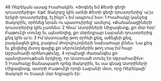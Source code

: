 46 Ռեբեկան ասաց Իսահակին. «Յոգնել եմ Քետի ցեղի դուստրերից»: Եթէ Յակոբը կին առնի Քետի ցեղի դուստրերից՝ ա՛յս երկրի դուստրերից, էլ ինչո՞ւ եմ ապրում ես»:
1 Իսահակը կանչեց Յակոբին, օրհնեց նրան ու պատուիրեց՝ ասելով. «Քանանացիների դուստրերից կին չառնես: 2 Գնա՛ Ասորիների Միջագետք, քո մօր հօր՝ Բաթուէլի տունը եւ այնտեղից, քո մօրեղբայր Լաբանի դուստրերից քեզ կին ա՛ռ: 3 Իմ Աստուածը թող օրհնի քեզ, աճեցնի քեզ, բազմացնի քեզ, բազում ժողովուրդների նախահայր լինես: Նա քեզ եւ քեզնից յետոյ գալիք քո սերունդներին թող տայ իմ հայր Աբրահամի օրհնութիւնը, 4 որպէսզի ժառանգես քո պանդխտութեան երկիրը, որ Աստուած տուել էր Աբրահամին»: 5 Իսահակը ճանապարհ դրեց Յակոբին, եւ սա գնաց Ասորիների Միջագետք, ասորի Բաթուէլի որդի Լաբանի մօտ, որը Ռեբեկայի՝ Յակոբի ու Եսաւի մօր եղբայրն էր:

